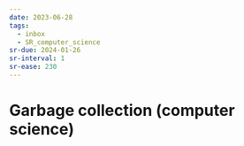 ```yaml
---
date: 2023-06-28
tags:
  - inbox
  - SR_computer_science
sr-due: 2024-01-26
sr-interval: 1
sr-ease: 230
---
```


# Garbage collection (computer science)